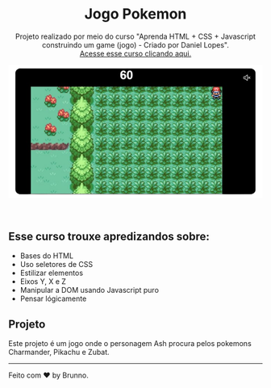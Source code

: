 <h1 align="center"> Jogo Pokemon </h1>

<p align="center">
Projeto realizado por meio do curso "Aprenda HTML + CSS + Javascript construindo um game (jogo) - Criado por Daniel Lopes". <br/>
<a href="https://www.udemy.com/course/como-construir-um-game-pokemon-com-html-css-javascript/ ">Acesse esse curso clicando aqui.</a>
</p>

<p align="center">
  <img src="https://github.com/brunnofleck/jogopokemon/blob/main/telajogo.png">
</p>

<br>

## Esse curso trouxe apredizandos sobre:

- Bases do HTML
- Uso seletores de CSS
- Estilizar elementos
- Eixos Y, X e Z
- Manipular a DOM usando Javascript puro
- Pensar lógicamente

## Projeto

Este projeto é um jogo onde o personagem Ash procura pelos pokemons Charmander, Pikachu e Zubat.

---

Feito com ♥ by Brunno.
